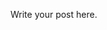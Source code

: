 <!--
.. title: Test post 2
.. slug: test-post-2
.. date: 2020-02-05 10:16:35 UTC+01:00
.. tags: 
.. category: 
.. link: 
.. description: 
.. type: text
-->

Write your post here.
